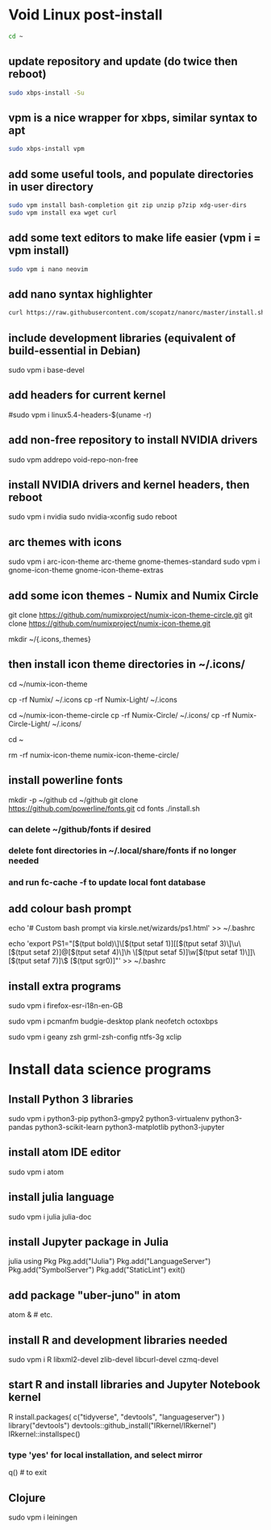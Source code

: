 # Void Linux post-install
```sh
cd ~
```
## update repository and update (do twice then reboot)
```sh
sudo xbps-install -Su
```
## vpm is a nice wrapper for xbps, similar syntax to apt
```sh
sudo xbps-install vpm
```
## add some useful tools, and populate directories in user directory 
```sh
sudo vpm install bash-completion git zip unzip p7zip xdg-user-dirs
sudo vpm install exa wget curl
```
## add some text editors to make life easier (vpm i = vpm install)
```sh
sudo vpm i nano neovim
```
## add nano syntax highlighter
```sh
curl https://raw.githubusercontent.com/scopatz/nanorc/master/install.sh | sh
```
## include development libraries (equivalent of build-essential in Debian)
sudo vpm i base-devel

## add headers for current kernel
#sudo vpm i linux5.4-headers-$(uname -r)

## add non-free repository to install NVIDIA drivers
sudo vpm addrepo void-repo-non-free 

## install NVIDIA drivers and kernel headers, then reboot
sudo vpm i nvidia
sudo nvidia-xconfig
sudo reboot

## arc themes with icons
sudo vpm i arc-icon-theme arc-theme gnome-themes-standard
sudo vpm i gnome-icon-theme gnome-icon-theme-extras

## add some icon themes - Numix and Numix Circle
git clone https://github.com/numixproject/numix-icon-theme-circle.git
git clone https://github.com/numixproject/numix-icon-theme.git

mkdir ~/{.icons,.themes}
## then install icon theme directories in ~/.icons/
cd ~/numix-icon-theme

cp -rf Numix/ ~/.icons
cp -rf Numix-Light/ ~/.icons

cd ~/numix-icon-theme-circle
cp -rf Numix-Circle/ ~/.icons/
cp -rf Numix-Circle-Light/ ~/.icons/

cd ~

rm -rf numix-icon-theme numix-icon-theme-circle/

## install powerline fonts
mkdir -p ~/github
cd ~/github
git clone https://github.com/powerline/fonts.git
cd fonts
./install.sh

### can delete ~/github/fonts if desired
### delete font directories in ~/.local/share/fonts if no longer needed
### and run fc-cache -f to update local font database

## add colour bash prompt

echo '# Custom bash prompt via kirsle.net/wizards/ps1.html' >> ~/.bashrc

echo 'export PS1="\[$(tput bold)\]\[$(tput setaf 1)\][\[$(tput setaf 3)\]\u\[$(tput setaf 2)\]@\[$(tput setaf 4)\]\h \[$(tput setaf 5)\]\w\[$(tput setaf 1)\]]\[$(tput setaf 7)\]\\$ \[$(tput sgr0)\]"' >> ~/.bashrc

## install extra programs

sudo vpm i firefox-esr-i18n-en-GB 

sudo vpm i pcmanfm budgie-desktop plank neofetch octoxbps

sudo vpm i geany zsh grml-zsh-config ntfs-3g xclip

# Install data science programs

## Install Python 3 libraries
sudo vpm i python3-pip python3-gmpy2 python3-virtualenv python3-pandas python3-scikit-learn python3-matplotlib python3-jupyter

## install atom IDE editor
sudo vpm i atom

## install julia language
sudo vpm i julia julia-doc

## install Jupyter package in Julia
julia
using Pkg
Pkg.add("IJulia")
Pkg.add("LanguageServer")
Pkg.add("SymbolServer")
Pkg.add("StaticLint")
exit()

## add package "uber-juno" in atom
atom & # etc.

## install R and development libraries needed
sudo vpm i R libxml2-devel zlib-devel libcurl-devel czmq-devel

## start R and install libraries and Jupyter Notebook kernel
R
install.packages( c("tidyverse", "devtools", "languageserver") )
library("devtools")
devtools::github_install("IRkernel/IRkernel")
IRkernel::installspec()

### type 'yes' for local installation, and select mirror
q() # to exit

## Clojure
sudo vpm i leiningen
